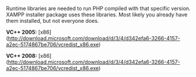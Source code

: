 Runtime libraries are needed to run PHP compiled with that specific version. XAMPP installer package uses these libraries. Most likely you already have them installed, but not everyone does.

**VC++ 2005:** [x86] (http://download.microsoft.com/download/d/3/4/d342efa6-3266-4157-a2ec-5174867be706/vcredist_x86.exe)

**VC++ 2008:** [x86] (http://download.microsoft.com/download/d/3/4/d342efa6-3266-4157-a2ec-5174867be706/vcredist_x86.exe)